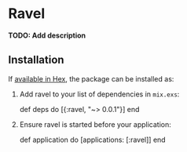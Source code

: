 # Ravel

**TODO: Add description**

## Installation

If [available in Hex](https://hex.pm/docs/publish), the package can be installed as:

  1. Add ravel to your list of dependencies in `mix.exs`:

        def deps do
          [{:ravel, "~> 0.0.1"}]
        end

  2. Ensure ravel is started before your application:

        def application do
          [applications: [:ravel]]
        end
